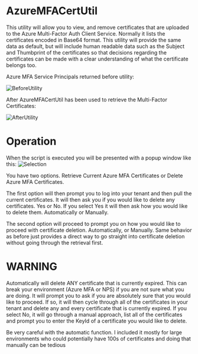# AzureMFACertUtil

This utility will allow you to view, and remove certificates that are uploaded to the Azure Multi-Factor Auth Client Service.
Normally it lists the certificates encoded in Base64 format. This utility will provide the same data as default, but will include
human readable data such as the Subject and Thumbprint of the certificates so that decisions regarding the certificates can be made 
with a clear understanding of what the certificate belongs too.

Azure MFA Service Principals returned before utility:

![BeforeUtility](https://user-images.githubusercontent.com/55394498/208113705-d2839cfb-1937-4257-a8c4-d1d70b77096f.jpg)

After AzureMFACertUtil has been used to retrieve the Multi-Factor Certificates:

![AfterUtility](https://user-images.githubusercontent.com/55394498/208116764-22f7c183-ea49-427c-b83a-55951bd7b7d1.jpg)

# Operation

When the script is executed you will be presented with a popup window like this:
![Selection](https://user-images.githubusercontent.com/55394498/208142057-2341d869-bfd9-4056-9c90-d9330d88ba1c.png)

You have two options.
Retrieve Current Azure MFA Certificates
or
Delete Azure MFA Certificates.

The first option will then prompt you to log into your tenant and then pull the current certificates.
It will then ask you if you would like to delete any certificates. Yes or No.
If you select Yes it will then ask how you would like to delete them. Automatically or Manually.

The second option will proceed to prompt you on how you would like to proceed with certificate deletion.
Automatically, or Manually. Same behavior as before just provides a direct way to go straight into
certificate deletion without going through the retrieval first.

# WARNING
Automatically will delete ANY certificate that is currently expired. This can break your environment (Azure MFA or NPS)
if you are not sure what you are doing. It will prompt you to ask if you are absolutely sure that you would like to proceed.
If so, it will then cycle through all of the certificates in your tenant and delete any and every certificate that is
currently expired. If you select No, it will go through a manual approach, list all of the certificates and prompt you to
enter the KeyId of a certificate you would like to delete.

Be very careful with the automatic function. I included it mostly for large environments who could potentially have
100s of certificates and doing that manually can be tedious
